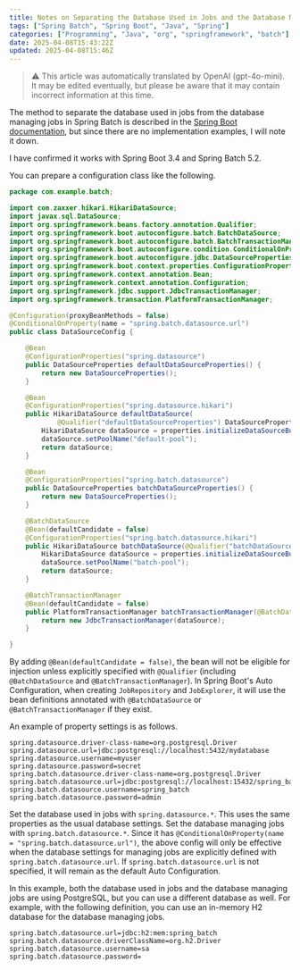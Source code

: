 ```yaml
---
title: Notes on Separating the Database Used in Jobs and the Database Managing Jobs with Spring Batch + Spring Boot
tags: ["Spring Batch", "Spring Boot", "Java", "Spring"]
categories: ["Programming", "Java", "org", "springframework", "batch"]
date: 2025-04-08T15:43:22Z
updated: 2025-04-08T15:46Z
---
```


> ⚠️ This article was automatically translated by OpenAI (gpt-4o-mini).
> It may be edited eventually, but please be aware that it may contain incorrect information at this time.

The method to separate the database used in jobs from the database managing jobs in Spring Batch is described in the [Spring Boot documentation](https://docs.spring.io/spring-boot/docs/current/reference/html/howto.html#howto.batch.specifying-a-data-source), but since there are no implementation examples, I will note it down.

I have confirmed it works with Spring Boot 3.4 and Spring Batch 5.2.

You can prepare a configuration class like the following.

```java
package com.example.batch;

import com.zaxxer.hikari.HikariDataSource;
import javax.sql.DataSource;
import org.springframework.beans.factory.annotation.Qualifier;
import org.springframework.boot.autoconfigure.batch.BatchDataSource;
import org.springframework.boot.autoconfigure.batch.BatchTransactionManager;
import org.springframework.boot.autoconfigure.condition.ConditionalOnProperty;
import org.springframework.boot.autoconfigure.jdbc.DataSourceProperties;
import org.springframework.boot.context.properties.ConfigurationProperties;
import org.springframework.context.annotation.Bean;
import org.springframework.context.annotation.Configuration;
import org.springframework.jdbc.support.JdbcTransactionManager;
import org.springframework.transaction.PlatformTransactionManager;

@Configuration(proxyBeanMethods = false)
@ConditionalOnProperty(name = "spring.batch.datasource.url")
public class DataSourceConfig {

	@Bean
	@ConfigurationProperties("spring.datasource")
	public DataSourceProperties defaultDataSourceProperties() {
		return new DataSourceProperties();
	}

	@Bean
	@ConfigurationProperties("spring.datasource.hikari")
	public HikariDataSource defaultDataSource(
			@Qualifier("defaultDataSourceProperties") DataSourceProperties properties) {
		HikariDataSource dataSource = properties.initializeDataSourceBuilder().type(HikariDataSource.class).build();
		dataSource.setPoolName("default-pool");
		return dataSource;
	}

	@Bean
	@ConfigurationProperties("spring.batch.datasource")
	public DataSourceProperties batchDataSourceProperties() {
		return new DataSourceProperties();
	}

	@BatchDataSource
	@Bean(defaultCandidate = false)
	@ConfigurationProperties("spring.batch.datasource.hikari")
	public HikariDataSource batchDataSource(@Qualifier("batchDataSourceProperties") DataSourceProperties properties) {
		HikariDataSource dataSource = properties.initializeDataSourceBuilder().type(HikariDataSource.class).build();
		dataSource.setPoolName("batch-pool");
		return dataSource;
	}

	@BatchTransactionManager
	@Bean(defaultCandidate = false)
	public PlatformTransactionManager batchTransactionManager(@BatchDataSource DataSource dataSource) {
		return new JdbcTransactionManager(dataSource);
	}

}
```

By adding `@Bean(defaultCandidate = false)`, the bean will not be eligible for injection unless explicitly specified with `@Qualifier` (including `@BatchDataSource` and `@BatchTransactionManager`). In Spring Boot's Auto Configuration, when creating `JobRepository` and `JobExplorer`, it will use the bean definitions annotated with `@BatchDataSource` or `@BatchTransactionManager` if they exist.

An example of property settings is as follows.

```properties
spring.datasource.driver-class-name=org.postgresql.Driver
spring.datasource.url=jdbc:postgresql://localhost:5432/mydatabase
spring.datasource.username=myuser
spring.datasource.password=secret
spring.batch.datasource.driver-class-name=org.postgresql.Driver
spring.batch.datasource.url=jdbc:postgresql://localhost:15432/spring_batch
spring.batch.datasource.username=spring_batch
spring.batch.datasource.password=admin
```

Set the database used in jobs with `spring.datasource.*`. This uses the same properties as the usual database settings. Set the database managing jobs with `spring.batch.datasource.*`. Since it has `@ConditionalOnProperty(name = "spring.batch.datasource.url")`, the above config will only be effective when the database settings for managing jobs are explicitly defined with `spring.batch.datasource.url`. If `spring.batch.datasource.url` is not specified, it will remain as the default Auto Configuration.

In this example, both the database used in jobs and the database managing jobs are using PostgreSQL, but you can use a different database as well. For example, with the following definition, you can use an in-memory H2 database for the database managing jobs.

```properties
spring.batch.datasource.url=jdbc:h2:mem:spring_batch
spring.batch.datasource.driverClassName=org.h2.Driver
spring.batch.datasource.username=sa
spring.batch.datasource.password=
```
